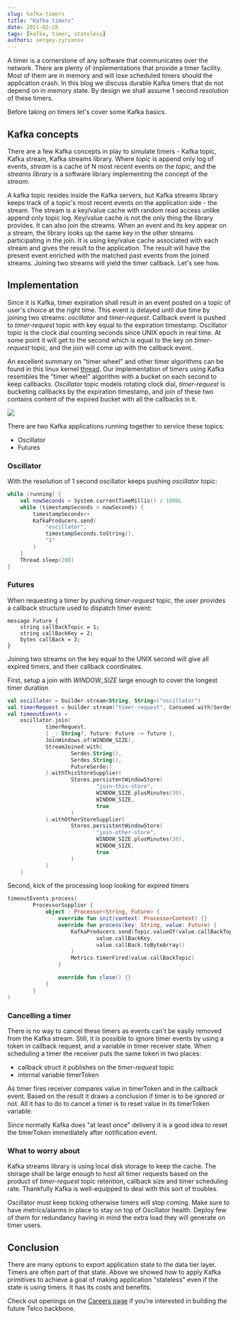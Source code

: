```yaml
---
slug: kafka-timers
title: "Kafka timers"
date: 2021-02-28
tags: [kafka, timer, stateless]
authors: sergey-zyrianov
---
```


A timer is a cornerstone of any software that communicates over the network. There are plenty of implementations
that provide a timer facility. Most of them are in memory and will lose scheduled timers should the application crash.
In this blog we discuss durable Kafka timers that do not depend on in memory state. By design
we shall assume 1 second resolution of these timers.

<!--truncate-->

Before taking on timers let's cover some Kafka basics.

## Kafka concepts
There are a few Kafka concepts in play to simulate timers - Kafka topic, Kafka stream, Kafka streams library.
Where *topic* is append only log of events, *stream* is a cache of N most recent events on the *topic*,
and the *streams library* is a software library implementing the concept of the *stream*.

A kafka topic resides inside the Kafka servers, but Kafka streams library keeps track of a topic's most recent
events on the application side - the stream. The stream is a key/value cache with random read access unlike
append only topic log. Key/value cache is not the only thing the library provides. It can also join
the streams. When an event and its key appear on a stream, the library looks up the same key in the other streams participating in the join.
It is using key/value cache associated with each stream and gives the result to the application.
The result will have the present event enriched with the matched past events from the joined streams.
Joining two streams will yield the timer callback. Let's see how.

## Implementation
Since it is Kafka, timer expiration shall result in an event posted on a topic of user's choice at the right time.
This event is delayed until due time by joining two streams: *oscillator* and *timer-request*. Callback
event is pushed to *timer-request* topic with key equal to the expiration timestamp. Oscillator topic
is the clock dial counting seconds since UNIX epoch in real time. At some point it will get to the second
which is equal to the key on *timer-request* topic, and the join will come up with the callback event.

An excellent summary on "timer wheel" and other timer algorithms can be found in this linux kernel [thread](https://lwn.net/Articles/156329/).
Our implementation of timers using Kafka resembles the "timer wheel" algorithm with a bucket on each second to keep callbacks.
*Oscillator* topic models rotating clock dial, *timer-request* is bucketing callbacks by the expiration timestamp, and join of these two
contains content of the expired bucket with all the callbacks in it.

![](/img/blog/kafka-timers/kt.png)

There are two Kafka applications running together to service these topics:
* Oscillator
* Futures

### Oscillator

With the resolution of 1 second oscillator keeps pushing *oscillator* topic:
```kotlin
while (running) {
    val nowSeconds = System.currentTimeMillis() / 1000L
    while (timestampSeconds < nowSeconds) {
        timestampSeconds++
        KafkaProducers.send(
            "oscillator",
            timestampSeconds.toString(),
            "1"
        )
    }
    Thread.sleep(200)
}

```

### Futures

When requesting a timer by pushing *timer-request* topic, the user provides a callback structure
used to dispatch timer event:

```
message Future {
    string callBackTopic = 1;
    string callBackKey = 2;
    bytes callBack = 3;
}
```

Joining two streams on the key equal to the UNIX second will give all expired timers, and
their callback coordinates.

First, setup a join with *WINDOW_SIZE* large enough to cover the longest timer duration

```kotlin
val oscillator = builder.stream<String, String>("oscillator")
val timerRequest = builder.stream("timer-request", Consumed.with(Serdes.String(), FutureSerde()))
val timeoutEvents =
    oscillator.join(
            timerRequest,
            { _: String?, future: Future -> future },
            JoinWindows.of(WINDOW_SIZE),
            StreamJoined.with(
                    Serdes.String(),
                    Serdes.String(),
                    FutureSerde()
            ).withThisStoreSupplier(
                    Stores.persistentWindowStore(
                            "join-this-store",
                            WINDOW_SIZE.plusMinutes(30),
                            WINDOW_SIZE,
                            true
                    )
            ).withOtherStoreSupplier(
                    Stores.persistentWindowStore(
                            "join-other-store",
                            WINDOW_SIZE.plusMinutes(30),
                            WINDOW_SIZE,
                            true
                    )
            )
    )
```

Second, kick of the processing loop looking for expired timers

```kotlin
timeoutEvents.process(
        ProcessorSupplier {
            object : Processor<String, Future> {
                override fun init(context: ProcessorContext) {}
                override fun process(key: String, value: Future) {
                    KafkaProducers.send(Topic.valueOf(value.callBackTopic),
                            value.callBackKey,
                            value.callBack.toByteArray()
                    )
                    Metrics.timerFired(value.callBackTopic)
                }

                override fun close() {}
            }
        }
)

```
### Cancelling a timer
There is no way to cancel these timers as events can't be easily removed from the Kafka stream.
Still, it is possible to ignore timer events by using a token in callback request, and a variable
in timer receiver state. When scheduling a timer the receiver puts the same token in two places:

* callback struct it publishes on the *timer-request* topic
* internal variable timerToken

As timer fires receiver compares value in timerToken and in the callback event. Based on the result it
draws a conclusion if timer is to be ignored or not. All it has to do to cancel a timer is to reset
value in its timerToken variable.

Since normally Kafka does "at least once" delivery it is a good idea to reset the timerToken immediately
after notification event.

### What to worry about

Kafka streams library is using local disk storage to keep the cache. The storage shall be large enough to host
all timer requests based on the product of *timer-request* topic retention, callback size and timer scheduling rate.
Thankfully Kafka is well-equipped to deal with this sort of troubles.

Oscillator must keep ticking otherwise timers will stop coming. Make sure to have
metrics/alarms in place to stay on top of Oscillator health. Deploy few of them for redundancy having in
mind the extra load they will generate on timer users.

## Conclusion

There are many options to export application state to the data tier layer. Timers are often part of that
state. Above we showed how to apply Kafka primitives to achieve a goal of making application "stateless" even
if the state is using timers. It has its costs and benefits.

Check out openings on the [Careers page](/careers/) if you’re interested in building the future Telco backbone.
